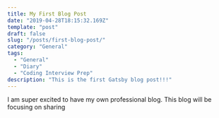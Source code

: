 ```yaml
---
title: My First Blog Post
date: "2019-04-28T18:15:32.169Z"
template: "post"
draft: false
slug: "/posts/first-blog-post/"
category: "General"
tags:
  - "General"
  - "Diary"
  - "Coding Interview Prep"
description: "This is the first Gatsby blog post!!!"
---
```


I am super excited to have my own professional blog. This blog will be focusing on sharing 